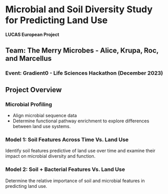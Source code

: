 # Microbial and Soil Diversity Study for Predicting Land Use
**LUCAS European Project**

## Team: The Merry Microbes - Alice, Krupa, Roc, and Marcellus
### Event: Gradient0 - Life Sciences Hackathon (December 2023)

## Project Overview

### Microbial Profiling

- Align microbial sequence data
- Determine functional pathway enrichment to explore differences between land use systems.

### Model 1: Soil Features Across Time Vs. Land Use

Identify soil features predictive of land use over time and examine their impact on microbial diversity and function.

### Model 2: Soil + Bacterial Features Vs. Land Use

Determine the relative importance of soil and microbial features in predicting land use.

